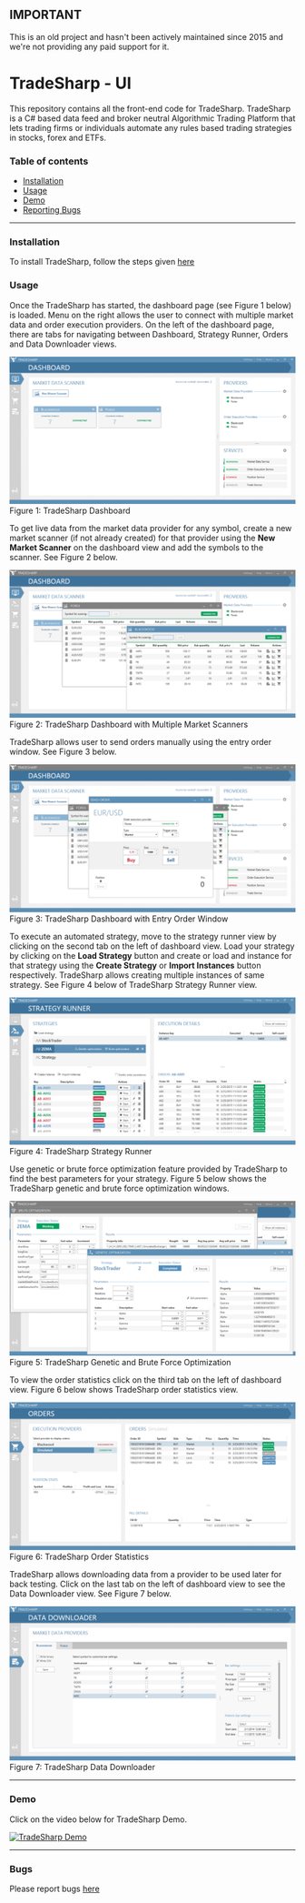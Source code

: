 ## IMPORTANT ##
This is an old project and hasn't been actively maintained since 2015 and we're not providing any paid support for it.

# TradeSharp - UI #

This repository contains all the front-end code for TradeSharp. TradeSharp is a C# based data feed and broker neutral Algorithmic Trading Platform that lets trading firms or individuals automate any rules based trading strategies in stocks, forex and ETFs.

### Table of contents ###

  * [Installation](#installation)
  * [Usage](#usage)
  * [Demo](#demo)
  * [Reporting Bugs](#bugs)
    
***

### Installation ###

To install TradeSharp, follow the steps given [here](https://github.com/trade-nexus/tradesharp-core#installation)

### Usage ###

Once the TradeSharp has started, the dashboard page (see Figure 1 below) is loaded. Menu on the right allows the user to connect with multiple market data and order execution providers. On the left of the dashboard page, there are tabs for navigating between Dashboard, Strategy Runner, Orders and Data Downloader views. 

![TradeSharp Dashboard](https://github.com/trade-nexus/tradesharp-screenshots/blob/master/dashboard.png)
Figure 1: TradeSharp Dashboard

To get live data from the market data provider for any symbol, create a new market scanner (if not already created) for that provider using the **New Market Scanner** on the dashboard view and add the symbols to the scanner. See Figure 2 below.

![TradeSharp Dashboard with Multiple Market Scanners](https://github.com/trade-nexus/tradesharp-screenshots/blob/master/dashboard-with-scanner-windows.png)
Figure 2: TradeSharp Dashboard with Multiple Market Scanners

TradeSharp allows user to send orders manually using the entry order window. See Figure 3 below.

![TradeSharp Dashboard with Entry Order Window](https://github.com/trade-nexus/tradesharp-screenshots/blob/master/dashboard-with-entry-order-window.png)
Figure 3: TradeSharp Dashboard with Entry Order Window

To execute an automated strategy, move to the strategy runner view by clicking on the second tab on the left of dashboard view. Load your strategy by clicking on the **Load Strategy** button and create or load and instance for that strategy using the **Create Strategy** or **Import Instances** button respectively. TradeSharp allows creating multiple instances of same strategy. See Figure 4 below of TradeSharp Strategy Runner view. 

![TradeSharp Strategy Runner](https://github.com/trade-nexus/tradesharp-screenshots/blob/master/strategy-runner.png)
Figure 4: TradeSharp Strategy Runner

Use genetic or brute force optimization feature provided by TradeSharp to find the best parameters for your strategy. Figure 5 below shows the TradeSharp genetic and brute force optimization windows.

![TradeSharp Genetic and Brute Force Optimization](https://github.com/trade-nexus/tradesharp-screenshots/blob/master/genetic-and-brute-optimization.png)
Figure 5: TradeSharp Genetic and Brute Force Optimization

To view the order statistics click on the third tab on the left of dashboard view. Figure 6 below shows TradeSharp order statistics view. 

![TradeSharp Order Statistics](https://github.com/trade-nexus/tradesharp-screenshots/blob/master/order-statistics.png)
Figure 6: TradeSharp Order Statistics

TradeSharp allows downloading data from a provider to be used later for back testing. Click on the last tab on the left of dashboard view to see the Data Downloader view. See Figure 7 below.  

![TradeSharp Data Downloader](https://github.com/trade-nexus/tradesharp-screenshots/blob/master/data-downloader.png)
Figure 7: TradeSharp Data Downloader

***

### Demo ###

Click on the video below for TradeSharp Demo.

[![TradeSharp Demo](http://img.youtube.com/vi/ZGRxqN9n1Jg/hqdefault.jpg)](https://www.youtube.com/watch?v=ZGRxqN9n1Jg)

***

### Bugs ###

Please report bugs [here](https://github.com/trade-nexus/bugs)

